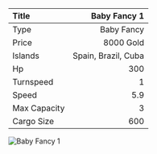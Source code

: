 |Title        | Baby Fancy 1
|:-|-:
|Type         | Baby Fancy           
|Price        | 8000 Gold    
|Islands      | Spain, Brazil, Cuba
|Hp           | 300
|Turnspeed    | 1
|Speed        | 5.9
|Max Capacity | 3
|Cargo Size   | 600

![Baby Fancy 1](../assets/img/babyFancy.png)